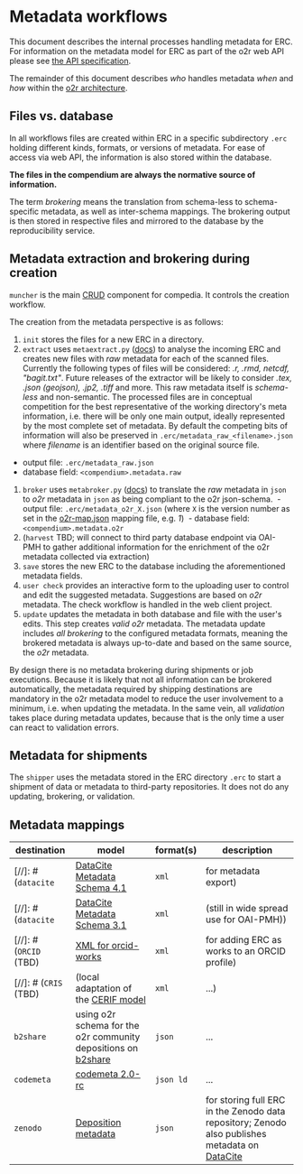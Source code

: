 # Metadata workflows

This document describes the internal processes handling metadata for ERC.
For information on the metadata model for ERC as part of the o2r web API please see [the API specification](http://o2r.info/o2r-web-api/compendium/metadata).

The remainder of this document describes _who_ handles metadata _when_ and _how_ within the [o2r architecture](/).

## Files vs. database

In all workflows files are created within ERC in a specific subdirectory `.erc` holding different kinds, formats, or versions of metadata.
For ease of access via web API, the information is also stored within the database.

**The files in the compendium are always the normative source of information.**

The term _brokering_ means the translation from schema-less to schema-specific metadata, as well as inter-schema mappings.
The brokering output is then stored in respective files and mirrored to the database by the reproducibility service.

## Metadata extraction and brokering during creation

`muncher` is the main [CRUD](https://en.wikipedia.org/wiki/Create,_read,_update_and_delete) component for compedia.
It controls the creation workflow.

The creation from the metadata perspective is as follows:

1. `init` stores the files for a new ERC in a directory.
1. `extract` uses `metaextract.py` ([docs](https://github.com/o2r-project/o2r-meta#2-metaextract)) to analyse the incoming ERC and creates new files with _raw_ metadata for each of the scanned files. Currently the following types of files will be considered: _.r, .rmd, netcdf, "bagit.txt"_. Future releases of the extractor will be likely to consider _.tex, .json (geojson), .jp2, .tiff_ and more.
This raw metadata itself is _schema-less_ and non-semantic.
The processed files are in conceptual competition for the best representative of the working directory's meta information, i.e. there will be only one main output, ideally represented by the most complete set of metadata.
By default the competing bits of information will also be preserved in `.erc/metadata_raw_<filename>.json` where _filename_ is an identifier based on the original source file.
  - output file: `.erc/metadata_raw.json`
  - database field: `<compendium>.metadata.raw`
1. `broker` uses `metabroker.py` ([docs](https://github.com/o2r-project/o2r-meta#5-metabroker)) to translate the _raw_ metadata in `json` to _o2r_ metadata in `json` as being compliant to the o2r json-schema.
  - output file: `.erc/metadata_o2r_X.json` (where `X` is the version number as set in the [o2r-map.json](https://github.com/o2r-project/o2r-meta/blob/master/broker/mappings/o2r-map.json) mapping file, e.g. _1_)
  - database field: `<compendium>.metadata.o2r`
1. (`harvest` TBD; will connect to third party database endpoint via OAI-PMH to gather additional information for the enrichment of the o2r metadata collected via extraction)
1. `save` stores the new ERC to the database including the aforementioned metadata fields.
1. `user check` provides an interactive form to the uploading user to control and edit the suggested metadata.
Suggestions are based on _o2r_ metadata.
The check workflow is handled in the web client project.
1. `update` updates the metadata in both database and file with the user's edits.
This step creates _valid o2r_ metadata.
The metadata update includes _all brokering_ to the configured metadata formats, meaning the brokered metadata is always up-to-date and based on the same source, the _o2r_ metadata.

By design there is no metadata brokering during shipments or job executions.
Because it is likely that not all information can be brokered automatically, the metadata required by shipping destinations are mandatory in the o2r metadata model to reduce the user involvement to a minimum, i.e. when updating the metadata.
In the same vein, all _validation_ takes place during metadata updates, because that is the only time a user can react to validation errors.

## Metadata for shipments

The `shipper` uses the metadata stored in the ERC directory `.erc` to start a shipment of data or metadata to third-party repositories.
It does not do any updating, brokering, or validation.

## Metadata mappings

**destination** | **model** | **format(s)** | **description**
------ | ------ | ------ | ------
[//]: # (`datacite` | [DataCite Metadata Schema 4.1](http://schema.datacite.org/meta/kernel-4.1/) | `xml` | for metadata export)
[//]: # (`datacite` | [DataCite Metadata Schema 3.1](http://schema.datacite.org/meta/kernel-3.1/) | `xml` | (still in wide spread use for OAI-PMH))
[//]: # (`ORCID` (TBD) | [XML for orcid-works](https://members.orcid.org/api/xml-orcid-works) | `xml` | for adding ERC as works to an ORCID profile)
[//]: # (`CRIS` (TBD) | (local adaptation of the [CERIF model](http://www.eurocris.org/cerif/main-features-cerif) | `xml` | ...)
`b2share` | using o2r schema for the o2r community depositions on [b2share](https://b2share.eudat.eu/)  | `json` | ...
`codemeta` | [codemeta 2.0-rc](https://github.com/codemeta/codemeta/tree/2.0-rc) | `json ld` | ...
`zenodo` | [Deposition metadata](https://zenodo.org/dev#collapse-list16) | `json` | for storing full ERC in the Zenodo data repository; Zenodo also publishes metadata on [DataCite](https://datacite.org/)
